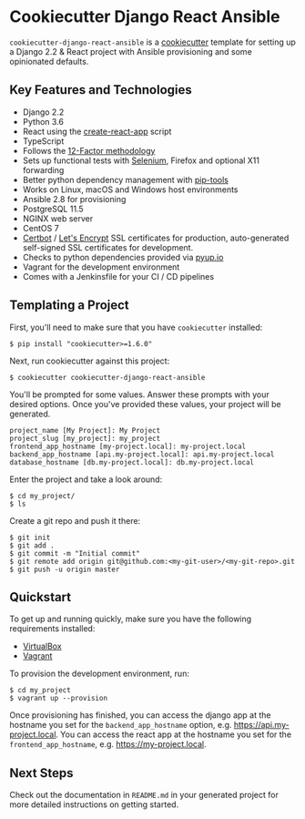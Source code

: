 # Cookiecutter Django React Ansible

`cookiecutter-django-react-ansible` is a 
[cookiecutter](https://github.com/pydanny/cookiecutter) template for setting up
a Django 2.2 & React project with Ansible provisioning and some opinionated defaults.

## Key Features and Technologies
* Django 2.2
* Python 3.6
* React using the [create-react-app](https://github.com/facebook/create-react-app) script
* TypeScript
* Follows the [12-Factor methodology](https://12factor.net/)
* Sets up functional tests with [Selenium](https://selenium-python.readthedocs.io/),
  Firefox and optional X11 forwarding
* Better python dependency management with [pip-tools](https://github.com/jazzband/pip-tools)
* Works on Linux, macOS and Windows host environments
* Ansible 2.8 for provisioning
* PostgreSQL 11.5
* NGINX web server
* CentOS 7
* [Certbot](https://certbot.eff.org/about/) / [Let's Encrypt](https://letsencrypt.org/)
  SSL certificates for production, auto-generated self-signed SSL certificates for development.
* Checks to python dependencies provided via [pyup.io](https://pyup.io/)
* Vagrant for the development environment
* Comes with a Jenkinsfile for your CI / CD pipelines

## Templating a Project

First, you'll need to make sure that you have `cookiecutter` installed:

```
$ pip install "cookiecutter>=1.6.0"
```

Next, run cookiecutter against this project:

```
$ cookiecutter cookiecutter-django-react-ansible
```

You'll be prompted for some values. Answer these prompts with your desired
options. Once you've provided these values, your project will be generated.

```
project_name [My Project]: My Project
project_slug [my_project]: my_project
frontend_app_hostname [my-project.local]: my-project.local
backend_app_hostname [api.my-project.local]: api.my-project.local
database_hostname [db.my-project.local]: db.my-project.local
```

Enter the project and take a look around:

```
$ cd my_project/
$ ls
```

Create a git repo and push it there:

```
$ git init
$ git add .
$ git commit -m "Initial commit"
$ git remote add origin git@github.com:<my-git-user>/<my-git-repo>.git
$ git push -u origin master
```
## Quickstart

To get up and running quickly, make sure you have the following requirements installed:
* [VirtualBox](https://www.virtualbox.org/)
* [Vagrant](https://www.vagrantup.com/)

To provision the development environment, run:
```
$ cd my_project
$ vagrant up --provision
```
    
Once provisioning has finished, you can access the django app at the hostname you
set for the `backend_app_hostname` option, e.g. https://api.my-project.local.
You can access the react app at the hostname you set for the
`frontend_app_hostname`, e.g. https://my-project.local.

## Next Steps

Check out the documentation in `README.md` in your generated project for more
detailed instructions on getting started.